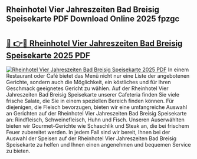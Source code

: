 ## Rheinhotel Vier Jahreszeiten Bad Breisig Speisekarte PDF Download Online 2025 fpzgc

# <h2><a href="http://gccb6o6.nevu.top/?p=Rheinhotel+Vier+Jahreszeiten+Bad+Breisig+Speisekarte">🔗 👉🔴 Rheinhotel Vier Jahreszeiten Bad Breisig Speisekarte 2025 PDF</a></h2>

[![Rheinhotel Vier Jahreszeiten Bad Breisig Speisekarte 2025 PDF](https://i.imgur.com/dBaPXMq.png)](http://gccb6o6.nevu.top/?p=Rheinhotel+Vier+Jahreszeiten+Bad+Breisig+Speisekarte)
In einem Restaurant oder Café bietet das Menü nicht nur eine Liste der angebotenen Gerichte, sondern auch die Möglichkeit, ein köstliches und für Ihren Geschmack geeignetes Gericht zu wählen. Auf der Rheinhotel Vier Jahreszeiten Bad Breisig Speisekarte unserer Cafeteria finden Sie viele frische Salate, die Sie in einem speziellen Bereich finden können. Für diejenigen, die Fleisch bevorzugen, bieten wir eine umfangreiche Auswahl an Gerichten auf der Rheinhotel Vier Jahreszeiten Bad Breisig Speisekarte an: Rindfleisch, Schweinefleisch, Huhn und Fisch. Unseren Auserwählten bieten wir Gourmet-Gerichte wie Schaschlik und Steak an, die bei frischem Feuer zubereitet werden. In jedem Fall sind wir bereit, Ihnen bei der Auswahl der Speisen auf der Rheinhotel Vier Jahreszeiten Bad Breisig Speisekarte zu helfen und Ihnen einen angenehmen und bequemen Service zu bieten.
